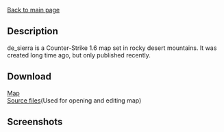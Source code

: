 [Back to main page](https://taddan.github.io/library/)<br/>
## Description
de_sierra is a Counter-Strike 1.6 map set in rocky desert mountains. It was created long time ago, but only published recently.

## Download
[Map](https://gamebanana.com/mods/448461)<br/>
[Source files](https://drive.google.com/file/d/1tZdsgsAdOv-fiVROReByEbTm6b-BoJKy/view?usp=sharing)(Used for opening and editing map)<br/>

## Screenshots
